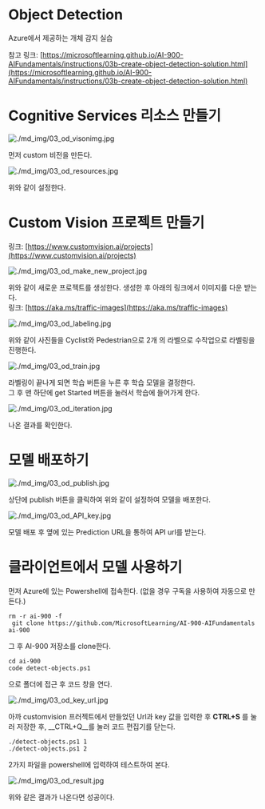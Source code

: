 # Object Detection
Azure에서 제공하는 개체 감지 실습

참고 링크: [https://microsoftlearning.github.io/AI-900-AIFundamentals/instructions/03b-create-object-detection-solution.html](https://microsoftlearning.github.io/AI-900-AIFundamentals/instructions/03b-create-object-detection-solution.html)

# Cognitive Services 리소스 만들기
![./md_img/03_od_visonimg.jpg](./md_img/03_od_visonimg.jpg)

먼저 custom 비전을 만든다.

![./md_img/03_od_resources.jpg](./md_img/03_od_resources.jpg)

위와 같이 설정한다.

# Custom Vision 프로젝트 만들기

링크: [https://www.customvision.ai/projects](https://www.customvision.ai/projects)

![./md_img/03_od_make_new_project.jpg](./md_img/03_od_make_new_project.jpg)

위와 같이 새로운 프로젝트를 생성한다. 생성한 후 아래의 링크에서 이미지를 다운 받는다.  
링크: [https://aka.ms/traffic-images](https://aka.ms/traffic-images)

![./md_img/03_od_labeling.jpg](./md_img/03_od_labeling.jpg)

위와 같이 사진들을 Cyclist와 Pedestrian으로 2개 의 라벨으로 수작업으로 라벨링을 진행한다.

![./md_img/03_od_train.jpg](./md_img/03_od_train.jpg)

라벨링이 끝나게 되면 학습 버튼을 누른 후 학습 모델을 결정한다.  
그 후 맨 하단에 get Started 버튼을 눌러서 학습에 들어가게 한다.

![./md_img/03_od_iteration.jpg](./md_img/03_od_iteration.jpg)

나온 결과를 확인한다.

# 모델 배포하기

![./md_img/03_od_publish.jpg](./md_img/03_od_publish.jpg)

상단에 publish 버튼을 클릭하여 위와 같이 설정하여 모델을 배포한다.

![./md_img/03_od_API_key.jpg](./md_img/03_od_API_key.jpg)

모델 배포 후 옆에 있는 Prediction URL을 통하여 API url를 받는다.

# 클라이언트에서 모델 사용하기

먼저 Azure에 있는 Powershell에 접속한다. (없을 경우 구독을 사용하여 자동으로 만든다.)

```
rm -r ai-900 -f
 git clone https://github.com/MicrosoftLearning/AI-900-AIFundamentals ai-900
```
그 후 AI-900 저장소를 clone한다.

```
cd ai-900
code detect-objects.ps1
```

으로 폴더에 접근 후 코드 창을 연다.

![./md_img/03_od_key_url.jpg](./md_img/03_od_key_url.jpg)

아까 customvision 프러젝트에서 만들었던 Url과 key 값을 입력한 후 __CTRL+S__ 를 눌러 저장한 후, __CTRL+Q__를 눌러 코드 편집기를 닫는다.  

```
./detect-objects.ps1 1
./detect-objects.ps1 2
```

2가지 파일을 powershell에 입력하여 테스트하여 본다.

![./md_img/03_od_result.jpg](./md_img/03_od_result.jpg)

위와 같은 결과가 나온다면 성공이다.